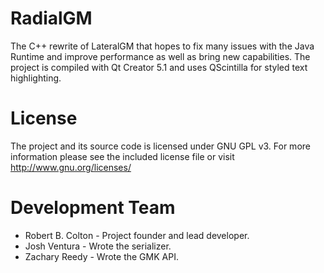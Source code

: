 RadialGM
==================
The C++ rewrite of LateralGM that hopes to fix many issues with the Java Runtime and improve performance as well 
as bring new capabilities. The project is compiled with Qt Creator 5.1 and uses QScintilla for styled text highlighting.

License
==================
The project and its source code is licensed under GNU GPL v3. For more information please see the included license file or 
visit http://www.gnu.org/licenses/

Development Team
==================
* Robert B. Colton - Project founder and lead developer.
* Josh Ventura - Wrote the serializer.
* Zachary Reedy - Wrote the GMK API.
